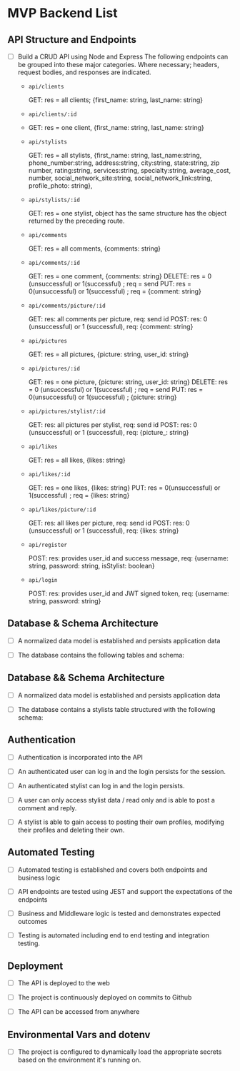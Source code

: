 # MVP Backend List

## API Structure and Endpoints

+ [ ] Build a CRUD API using Node and Express
  The following endpoints can be grouped into these major categories.  Where necessary; headers, request bodies, and responses are indicated.
  
  + `api/clients`
  
    GET: res = all clients; {first_name: string, last_name: string}

  + `api/clients/:id`
  + 
    GET: res = one client, {first_name: string, last_name: string}

  + `api/stylists`
  
    GET: res = all stylists, {first_name: string, last_name:string, phone_number:string, address:string, city:string, state:string, zip number, rating:string, services:string, specialty:string, average_cost, number, social_network_site:string, social_network_link:string, profile_photo: string},

  + `api/stylists/:id`

    GET: res = one stylist, object has the same structure has the object returned by the preceding route.

  + `api/comments`

    GET: res = all comments, {comments: string}

  + `api/comments/:id`

    GET: res = one comment, {comments: string}
    DELETE: res = 0 (unsuccessful) or 1(successful) ; req = send
    PUT: res = 0(unsuccessful) or 1(successful) ; req = {comment: string}

  + `api/comments/picture/:id`

    GET: res: all comments per picture, req: send id
    POST: res: 0 (unsuccessful) or 1 (successful), req: {comment: string}

  + `api/pictures`

    GET: res = all pictures, {picture: string, user_id: string}

  + `api/pictures/:id`

    GET: res = one picture, {picture: string, user_id: string}
    DELETE: res = 0 (unsuccessful) or 1(successful) ; req = send
    PUT: res = 0(unsuccessful) or 1(successful) ; {picture: string}

  + `api/pictures/stylist/:id`

    GET: res: all pictures per stylist, req: send id
    POST: res: 0 (unsuccessful) or 1 (successful), req: {picture_: string}

  + `api/likes`

    GET: res = all likes, {likes: string}

  + `api/likes/:id`
  
    GET: res = one likes, {likes: string}
    PUT: res = 0(unsuccessful) or 1(successful) ; req = {likes: string}

  + `api/likes/picture/:id`

    GET: res: all likes per picture, req: send id
    POST: res: 0 (unsuccessful) or 1 (successful), req: {likes: string}

  + `api/register`

    POST: res: provides user_id and success message, req: {username: string, password: string, isStylist: boolean}

  + `api/login`

    POST: res: provides user_id and JWT signed token, req: {username: string, password: string}

## Database & Schema Architecture

+ [ ] A normalized data model is established and persists application data

+ [ ] The database contains the following tables and schema:
  

## Database && Schema Architecture

+ [ ] A normalized data model is established and persists application data

+ [ ] The database contains a stylists table structured with the following schema:

## Authentication

+ [ ] Authentication is incorporated into the API

+ [ ] An authenticated user can log in and the login persists for the session.  

+ [ ] An authenticated stylist can log in and the login persists.

+ [ ] A user can only access stylist data / read only and is able to post a comment and reply.
  
+ [ ] A stylist is able to gain access to posting their own profiles, modifying their profiles and deleting their own.

## Automated Testing

+ [ ] Automated testing is established and covers both endpoints and business logic
  
+ [ ] API endpoints are tested using JEST and support the expectations of the endpoints
  
+ [ ] Business and Middleware logic is tested and demonstrates expected outcomes
  
+ [ ] Testing is automated including end to end testing and integration testing.

## Deployment

+ [ ] The API is deployed to the web

+ [ ] The project is continuously deployed on commits to Github

+ [ ] The API can be accessed from anywhere

## Environmental Vars and dotenv

+ [ ] The project is configured to dynamically load the appropriate secrets based on the environment it's running on.